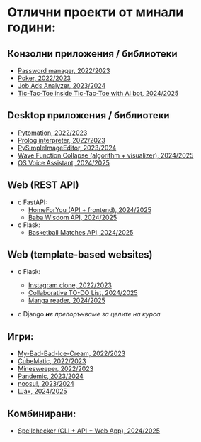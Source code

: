 # Отлични проекти от минали години:

## Конзолни приложения / библиотеки
- [Password manager, 2022/2023](https://github.com/lyudmilstamenov/password_manager)
- [Poker, 2022/2023](https://github.com/rosenkolev1/Python-Project)
- [Job Ads Analyzer, 2023/2024](https://github.com/SemirBaldzhiev/Job-Ads-Analyzer)
- [Tic-Tac-Toe inside Tic-Tac-Toe with AI bot, 2024/2025](https://github.com/Eko199/PyTicTacToe-RL)

## Desktop приложения / библиотеки
- [Pytomation, 2022/2023](https://github.com/kristian3551/Pytomaton)
- [Prolog interpreter, 2022/2023](https://github.com/HeavyHelium/python-course-project)
- [PySimpleImageEditor, 2023/2024](https://github.com/PoinP/PySimpleImageEditor)
- [Wave Function Collapse (algorithm + visualizer), 2024/2025](https://github.com/RadoslavBotov/Wave-Function-Collapse)
- [OS Voice Assistant, 2024/2025](https://github.com/keti200125/OS-Voice-Assistant)

## Web (REST API)
- с FastAPI:
    - [HomeForYou (API + frontend), 2024/2025](https://github.com/15Mitko15/HomeForYou)
    - [Baba Wisdom API, 2024/2025](https://github.com/15Mitko15/HomeForYou)
- с Flask:
    - [Basketball Matches API, 2024/2025](https://github.com/annie-prog/basketball-match-score)

## Web (template-based websites)

- с Flask:
    - [Instagram clone, 2022/2023](https://github.com/GerganaAngelova02/Instagram_clone_app)
    - [Collaborative TO-DO List, 2024/2025](https://github.com/denisbilyal/Collaborative-to-do-list)
    - [Manga reader, 2024/2025](https://github.com/MasterGar1/manga-web-app)

- с Django ***не** препоръчваме за целите на курса*

## Игри:
- [My-Bad-Bad-Ice-Cream, 2022/2023](https://github.com/YoanaAneva/My-Bad-Bad-Ice-Cream)
- [CubeMatic, 2022/2023](https://github.com/RylaD303/CubeMatic)
- [Minesweeper, 2022/2023](https://github.com/toduko/minesweeper)
- [Pandemic, 2023/2024](https://github.com/PokerFaz/Pandemic/tree/master)
- [noosu!, 2023/2024](https://github.com/bymihaylov/noosu)
- [Шах, 2024/2025](https://github.com/darak-gif/chess-ai-game)

## Комбинирани:
- [Spellchecker (CLI + API + Web App), 2024/2025](https://github.com/Stelllarce/spelling-corrector)